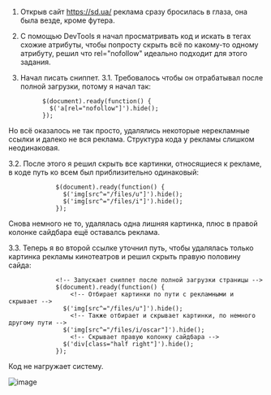   1.   Открыв сайт ​https://sd.ua/ реклама сразу бросилась в глаза,
     она была везде, кроме футера.

  2.   С помощью DevTools я начал просматривать код и искать в тегах схожие
     атрибуты, чтобы попросту скрыть всё по какому-то одному атрибуту,
     решил что rel="nofollow" идеально подходит для этого задания.

  3.   Начал писать сниппет. 
     3.1.  Требовалось чтобы он отрабатывал после
           полной загрузки, потому я начал так:

                 $(document).ready(function() {
                   $('a[rel="nofollow"]').hide();
                 });

   Но всё оказалось не так просто, удалялись некоторые нерекламные
   ссылки и далеко не вся реклама.
   Структура кода у рекламы слишком неодинаковая. 
   
   3.2.  После этого я решил скрыть все картинки, относящиеся к рекламе,
   в коде путь ко всем был приблизительно одинаковый:

                 $(document).ready(function() {
                   $('img[src^="/files/u"]').hide();
                   $('img[src^="/files/i"]').hide();
                 });

   Снова немного не то, удалялась одна лишняя картинка,
   плюс в правой колонке сайдбара ещё оставалсь реклама. 
   
   3.3.  Теперь я во второй ссылке уточнил путь, чтобы удалялась только
   картинка рекламы кинотеатров и решил скрыть правую половину сайда:
                 
                 <!-- Запускает сниппет после полной загрузки страницы -->
                 $(document).ready(function() {   
                     <!-- Отбирает картинки по пути с рекламными и скрывает -->           
                   $('img[src^="/files/u"]').hide(); 
                     <!-- Также отбирает и скрывает картинки, по немного другому пути -->       
                   $('img[src^="/files/i/oscar"]').hide();  
                     <!-- Скрывает правую колонку сайдбара -->
                   $('div[class="half right"]').hide();      
                 });

   Код не нагружает систему.
   
   ![image](https://user-images.githubusercontent.com/78987903/109872921-bb47e100-7c75-11eb-9174-1134553fa4f5.png)

